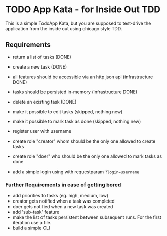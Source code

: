 # TODO App Kata - for Inside Out TDD

This is a simple TodoApp Kata, but you are supposed to test-drive the application
from the inside out using chicago style TDD.

## Requirements

- return a list of tasks (DONE)
- create a new task (DONE)
- all features should be accessible via an http json api (infrastructure DONE)
- tasks should be persisted in-memory (infrastructure DONE)
- delete an existing task (DONE)
- make it possible to edit tasks (skipped, nothing new)
- make it possible to mark task as done (skipped, nothing new)

- register user with username
- create role "creator" whom should be the only one allowed to create tasks
- create role "doer" who should be the only one allowed to mark tasks as done
- add a simple login using with requestparam `?login=username`

### Further Requirements in case of getting bored

- add priorities to tasks (eg. high, medium, low)
- creator gets notified when a task was completed
- doer gets notified when a new task was created
- add 'sub-task' feature
- make the list of tasks persistent between subsequent runs. For the first iteration use a file.
- build a simple CLI
